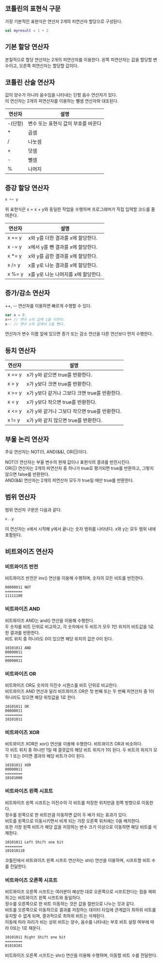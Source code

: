 ## 코틀린의 표현식 구문

가장 기본적인 표현식은 연산자 2개의 피연산자 할당으로 구성된다.

```kotlin
val myresult = 1 + 2
```

## 기본 할당 연산자

본질적으로 할당 연산자는 2개의 피연산자를 이용한다. 왼쪽 피연산자는 값을 할당할 변수이고, 오른쪽 피연산자는 할당할 값이다.

## 코틀린 산술 연산자

값이 양수가 아니라 음수임을 나타내는 단항 음수 연산자가 있다.  
이 연산자는 2개의 피연산자를 이용하는 뺄셈 연산자와 대조된다.

| 연산자  | 설명                   |
|------|----------------------|
| -(단항) | 변수 또는 표현식 값의 부호를 바꾼다 |
| *    | 곱셈                   |
| /    | 나눗셈                  |
| +    | 덧셈                   |
| -    | 뺄셈                   |
| %    | 나머지                  |

## 증강 할당 연산자

```kotlin
x += y
```

위 표현식은 x = x + y와 동일한 작업을 수행하며 프로그래머가 직접 입력할 코드를 줄여준다.

| 연산자  | 설명                     |
|------|------------------------|
| x += y | x와 y를 더한 결과를 x에 할당한다.  |
| x -= y | x에서 y를 뺀 결과를 x에 할당한다.  |
| x *= y | x와 y를 곱한 결과를 x에 할당한다.  |
| x /= y | x를 y로 나눈 결과를 x에 할당한다.  |
| x %= y | x를 y로 나눈 나머지를 x에 할당한다. |

## 증가/감소 연산자

++, -- 연산자를 이용하면 빠르게 수행할 수 있다.

```kotlin
var x = 0
x++ // 변수 x의 값에 1을 더한다.
x-- // 변수 x의 값에서 1을 뺀다.
```

연산자가 변수 이름 앞에 있으면 증가 또는 감소 연산을 다른 연산보다 먼저 수행한다.

## 등치 연산자

| 연산자    | 설명                            |
|--------|-------------------------------|
| x == y | x가 y와 같으면 true를 반환한다.         |
| x > y  | x가 y보다 크면 true를 반환한다.         |
| x >= y | x가 y보다 같거나 그보다 크면 true를 반환한다. |
| x < y  | x가 y보다 작으면 true를 반환한다.        |
| x <= y | x가 y와 같거나 그보다 작으면 true를 반환한다. |
| x != y | x가 y와 같지 않으면 true를 반환한다.      |

## 부울 논리 연산자

주요 연산자는 NOT(!), AND(&&), OR(||)이다.  

NOT(!) 연산자는 부울 변수의 현재 값이나 표현식의 결과를 반전시킨다.  
OR(||) 연산자는 2개의 피연산자 중 하나가 true로 평가되면 true를 반환하고, 그렇지 않으면 false를 반환한다.  
AND(&&) 연산자는 2개의 피연산자 모두가 true일 때만 true를 반환한다.

## 범위 연산자

범위 연산자 구문은 다음과 같다.

```kotlin
x..y
```

이 연산자는 x에서 시작해 y에서 끝나는 숫자 범위를 나타낸다. x와 y는 모두 범위 내에 포함된다.

## 비트와이즈 연산자

### 비트와이즈 반전

비트와이즈 반전은 inv() 연산을 이용해 수행하며, 숫자의 모든 비트를 반전한다.

```
00000011 NOT
========
11111100
```

### 비트와이즈 AND

비트와이즈 AND는 and() 연산을 이용해 수행한다.  
두 숫자를 비트 단위로 비교하고, 각 숫자에서 두 비트가 모두 1인 위치의 비트값을 1로 한 결과를 반환한다.  
비트 위치 중 하나라도 0이 있으면 해당 위치의 값은 0이 된다.

```
10101011 AND
00000011
========
00000011
```

### 비트와이즈 OR

비트와이즈 OR도 숫자의 이진수 시퀀스를 비트 단위로 비교한다.  
비트와이즈 AND 연산과 달리 비트와이즈 OR은 첫 번째 또는 두 번째 피연산자 중 1이 하나라도 있으면 해당 위칫값을 1로 한다.

```
10101011 OR
00000011
========
10101011
```

### 비트와이즈 XOR

비트와이즈 XOR은 xor() 연산을 이용해 수행한다. 비트와이즈 OR과 비슷하다.  
각 비트 위치 중 하나만 1일 때 결괏값의 해당 비트 위치가 1이 된다. 두 비트의 위치가 모두 1 또는 0이면 결과의 해당 비트가 0이 된다.

```
10101011 XOR
00000011
========
10101000
```

### 비트와이즈 왼쪽 시프트

비트와이즈 왼쪽 시프트는 이진수의 각 비트를 저장한 위치만큼 왼쪽 방향으로 이동한다.  
정수를 왼쪽으로 한 비트만큼 이동하면 값이 두 배가 되는 효과가 있다.  
비트를 왼쪽으로 이동시키면서 비게 되는 가장 오른쪽 위치에는 0을 배치한다.  
또한 가장 왼쪽 비트가 해당 값을 저장하는 변수 크기 이상으로 이동하면 해당 비트를 삭제한다.

```
10101011 Left Shift one bit
========
101010110
```

코틀린에서 비트와이즈 왼쪽 시프트 연산자는 shl() 연산을 이용하며, 시프트할 비트 수를 전달한다.

### 비트와이즈 오른쪽 시프트

비트와이즈 오른쪽 시프트는 여러분이 예상한 대로 오른쪽으로 시프트한다는 점을 제외하고는 비트와이즈 왼쪽 시프트와 동일하다.  
정수를 오른쪽으로 한 비트 이동하는 것은 값을 절반으로 나누는 것과 같다.  
비트를 오른쪽으로 이동하므로 결과를 저장하는 데이터 타입에 관계없이 최하위 비트를 유지할 수 없게 되며, 결과적으로 최하위 비트는 삭제된다.  
이동에 따라 자리가 비는 상위 비트는 양수, 음수를 나타내는 부호 비트 설정 여부에 따라 0또는 1로 채운다.

```
10101011 Right Shift one bit
========
01010101
```

비트와이즈 오른쪽 시프트는 shr() 연산을 이용해 수행하며, 이동할 비트 수를 전달한다.
